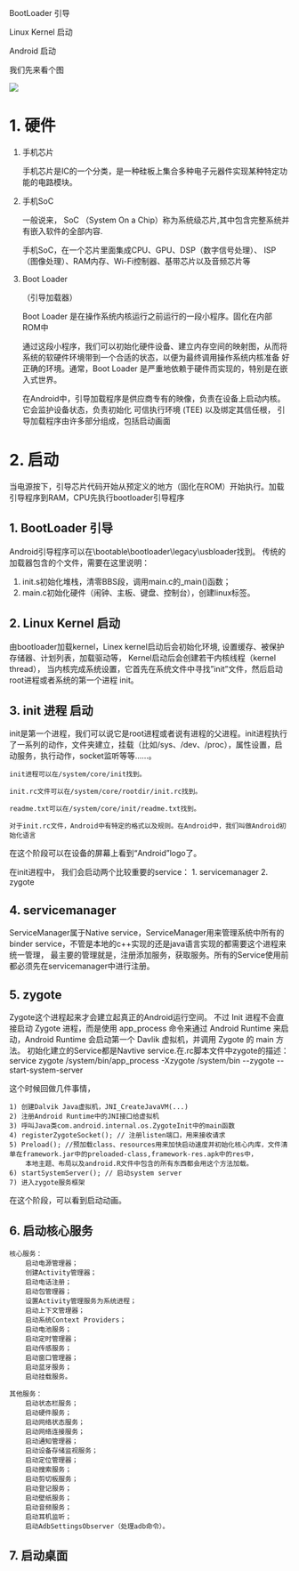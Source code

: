 

BootLoader 引导

Linux Kernel 启动

Android 启动

我们先来看个图

![](https://github.com/fumeidonga/markdownPic/blob/master/performance/android_start.png?raw=true)

# 1. 硬件

1. 手机芯片

    手机芯片是IC的一个分类，是一种硅板上集合多种电子元器件实现某种特定功能的电路模块。

2. 手机SoC

    一般说来， SoC （System On a Chip）称为系统级芯片,其中包含完整系统并有嵌入软件的全部内容.
    
    手机SoC，在一个芯片里面集成CPU、GPU、DSP（数字信号处理）、 ISP（图像处理）、RAM内存、Wi-Fi控制器、基带芯片以及音频芯片等

    

3. Boot Loader

    （引导加载器）

    Boot Loader 是在操作系统内核运行之前运行的一段小程序。固化在内部ROM中
    
    通过这段小程序，我们可以初始化硬件设备、建立内存空间的映射图，从而将系统的软硬件环境带到一个合适的状态，以便为最终调用操作系统内核准备
    好正确的环境。通常，Boot Loader 是严重地依赖于硬件而实现的，特别是在嵌入式世界。
    
    在Android中，引导加载程序是供应商专有的映像，负责在设备上启动内核。它会监护设备状态，负责初始化
    可信执行环境 (TEE) 以及绑定其信任根， 引导加载程序由许多部分组成，包括启动画面


# 2. 启动

当电源按下，引导芯片代码开始从预定义的地方（固化在ROM）开始执行。加载引导程序到RAM，CPU先执行bootloader引导程序


## 1. BootLoader 引导
Android引导程序可以在\bootable\bootloader\legacy\usbloader找到。
传统的加载器包含的个文件，需要在这里说明：

1. init.s初始化堆栈，清零BBS段，调用main.c的_main()函数；
2. main.c初始化硬件（闹钟、主板、键盘、控制台），创建linux标签。

## 2. Linux Kernel 启动

由bootloader加载kernel，Linex kernel启动后会初始化环境, 设置缓存、被保护存储器、计划列表，加载驱动等，
Kernel启动后会创建若干内核线程（kernel thread），
当内核完成系统设置，它首先在系统文件中寻找”init”文件，然后启动root进程或者系统的第一个进程 init。

    

## 3. init 进程 启动
init是第一个进程，我们可以说它是root进程或者说有进程的父进程。init进程执行了一系列的动作，文件夹建立，挂载（比如/sys、/dev、/proc），属性设置，启动服务，执行动作，socket监听等等……。

    init进程可以在/system/core/init找到。
    
    init.rc文件可以在/system/core/rootdir/init.rc找到。
    
    readme.txt可以在/system/core/init/readme.txt找到。
    
    对于init.rc文件，Android中有特定的格式以及规则。在Android中，我们叫做Android初始化语言

在这个阶段可以在设备的屏幕上看到“Android”logo了。

在init进程中， 我们会启动两个比较重要的service： 1. servicemanager 2. zygote


## 4. servicemanager
ServiceManager属于Native service，ServiceManager用来管理系统中所有的binder service，不管是本地的c++实现的还是java语言实现的都需要这个进程来统一管理，
最主要的管理就是，注册添加服务，获取服务。所有的Service使用前都必须先在servicemanager中进行注册。

## 5. zygote
Zygote这个进程起来才会建立起真正的Android运行空间。
不过 Init 进程不会直接启动 Zygote 进程，而是使用 app_process 命令来通过 Android Runtime 来启动，Android Runtime 会启动第一个 Davlik 虚拟机，并调用 Zygote 的 main 方法。
初始化建立的Service都是Navtive service.在.rc脚本文件中zygote的描述：
service zygote /system/bin/app_process -Xzygote /system/bin --zygote --start-system-server

这个时候回做几件事情，

    1) 创建Dalvik Java虚拟机，JNI_CreateJavaVM(...)
    2) 注册Android Runtime中的JNI接口给虚拟机
    3) 呼叫Java类com.android.internal.os.ZygoteInit中的main函数
    4) registerZygoteSocket(); // 注册listen端口，用来接收请求
    5) Preload(); //预加载class、resources用来加快启动速度并初始化核心内库，文件清单在framework.jar中的preloaded-class,framework-res.apk中的res中，
        本地主题、布局以及android.R文件中包含的所有东西都会用这个方法加载。
    6) startSystemServer(); // 启动system server
    7) 进入zygote服务框架
    
在这个阶段，可以看到启动动画。

## 6. 启动核心服务
    核心服务：
        启动电源管理器；
        创建Activity管理器；
        启动电话注册；
        启动包管理器；
        设置Activity管理服务为系统进程；
        启动上下文管理器；
        启动系统Context Providers；
        启动电池服务；
        启动定时管理器；
        启动传感服务；
        启动窗口管理器；
        启动蓝牙服务；
        启动挂载服务。
    
    其他服务：
        启动状态栏服务；
        启动硬件服务；
        启动网络状态服务；
        启动网络连接服务；
        启动通知管理器；
        启动设备存储监视服务；
        启动定位管理器；
        启动搜索服务；
        启动剪切板服务；
        启动登记服务；
        启动壁纸服务；
        启动音频服务；
        启动耳机监听；
        启动AdbSettingsObserver（处理adb命令）。
        
## 7. 启动桌面        
        
 